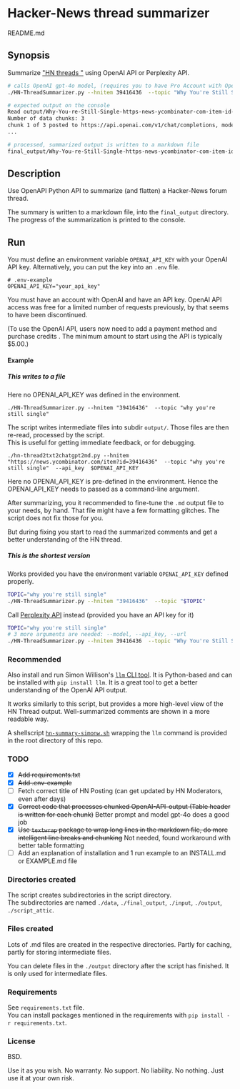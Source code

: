 <!-- markdownlint-disable MD001 -->
# Hacker-News thread summarizer

README.md

## Synopsis

Summarize ["HN threads "](https://news.ycombinator.com/) using OpenAI API or Perplexity API.

```bash
# calls OpenAI gpt-4o model, (requires you to have Pro Account with OpenAI)
./HN-ThreadSummarizer.py --hnitem 39416436  --topic "Why You're Still Single" 

# expected output on the console
Read output/Why-You-re-Still-Single-https-news-ycombinator-com-item-id-39416436-gpt-4o--input-for-llm.txt...:  28525  chars read.
Number of data chunks: 3
chunk 1 of 3 posted to https://api.openai.com/v1/chat/completions, model gpt-4o, topic # HN Topic: [Why You're Still Single](https://
...

# processed, summarized output is written to a markdown file
final_output/Why-You-re-Still-Single-https-news-ycombinator-com-item-id-39416436-gpt-4o.md
```

## Description

Use OpenAPI Python API to summarize (and flatten) a Hacker-News forum thread.

The summary is written to a markdown file, into the `final_output` directory. The progress of the summarization is printed to the console.

## Run

You must define an environment variable `OPENAI_API_KEY` with your OpenAI API key. Alternatively, you can put the key into an `.env` file.

```text
# .env-example
OPENAI_API_KEY="your_api_key"
```

You must have an account with OpenAI and have an API key.  OpenAI API access was free for a limited number of requests previously, by that seems to have been discontinued.

(To use the OpenAI API, users now need to add a payment method and purchase credits . The minimum amount to start using the API is typically \$5.00.)

#### Example

##### This writes to a file

Here no OPENAI_API_KEY was defined in the environment.

`./HN-ThreadSummarizer.py --hnitem "39416436"  --topic "why you're still single"  `

The script writes intermediate files into subdir `output/`.  Those files are then re-read, processed by the script.  
This is useful for getting immediate feedback, or for debugging.

`./hn-thread2txt2chatgpt2md.py --hnitem "https://news.ycombinator.com/item?id=39416436"  --topic "why you're still single"  --api_key  $OPENAI_API_KEY`

Here no OPENAI_API_KEY is pre-defined in the environment. Hence the OPENAI_API_KEY needs to passed as a command-line argument.  

After summarizing, you it recommended to fine-tune the `.md` output file to your needs, by hand. That file might have a few formatting glitches. The script does not fix those for you.

But during fixing you start to read the summarized comments and get a better understanding of the HN thread.

##### This is the shortest version

Works provided you have the environment variable `OPENAI_API_KEY` defined properly.

```bash
TOPIC="why you're still single"
./HN-ThreadSummarizer.py --hnitem "39416436"  --topic "$TOPIC" 
```

Call [Perplexity API](https://docs.perplexity.ai/docs/model-cards) instead (provided you have an API key for it)

```bash
TOPIC="why you're still single"
# 3 more arguments are needed: --model, --api_key, --url
./HN-ThreadSummarizer.py --hnitem 39416436  --topic "Why You're Still Single" --model mixtral-8x7b-instruct  --api_key $PERPLEXITY_API_KEY --url https://api.perplexity.ai/chat/completions
```

### Recommended

Also install and run Simon Willison's [`llm` CLI tool](https://til.simonwillison.net/llms/claude-hacker-news-themes). It is Python-based and can be installed with `pip install llm`. It is a great tool to get a better understanding of the OpenAI API output.

It works similarly to this script, but provides a more high-level view of the HN Thread output. Well-summarized comments are shown in a more readable way.

A shellscript [`hn-summary-simonw.sh`](hn-summary-simonw.sh) wrapping the `llm` command is provided in the root directory of this repo.

### TODO

- [x] ~~Add requirements.txt~~
- [x] ~~Add .env-example~~
- [ ] Fetch correct title of HN Posting (can get updated by HN Moderators, even after days)
- [x] ~~Correct code that processes chunked OpenAI-API-output (Table header is written for each chunk)~~ Better prompt and model gpt-4o does a good job
- [x] ~~Use `textwrap` package to wrap long lines in the markdown file, do more intelligent line breaks and chunking~~ Not needed, found workaround with better table formatting
- [ ] Add an explanation of installation and 1 run example to an INSTALL.md or EXAMPLE.md file

### Directories created

The script creates subdirectories in the script directory.  
The subdirectories are named `./data`, `./final_output`, `./input`, `./output`, `./script_attic`.

### Files created

Lots of .md files are created in the respective directories. Partly for caching, partly for storing intermediate files.

You can delete files in the `./output` directory after the script has finished.  It is only used for intermediate files.

### Requirements

See `requirements.txt` file.  
You can install packages mentioned in the requirements with `pip install -r requirements.txt`.

### License

BSD.

Use it as you wish.  No warranty.  No support.  No liability.  No nothing.  Just use it at your own risk.
